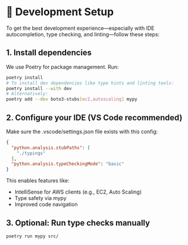 # 🧪 Development Setup

To get the best development experience—especially with IDE autocompletion, type checking, and linting—follow these steps:

## 1. Install dependencies

We use Poetry for package management. Run:

```bash
poetry install
# To install dev dependencies like type hints and linting tools:
poetry install --with dev
# Alternatively:
poetry add --dev boto3-stubs[ec2,autoscaling] mypy
```

## 2. Configure your IDE (VS Code recommended)

Make sure the .vscode/settings.json file exists with this config:

```json
{
  "python.analysis.stubPaths": [
    "./typings"
  ],
  "python.analysis.typeCheckingMode": "basic"
}
```

This enables features like:

- IntelliSense for AWS clients (e.g., EC2, Auto Scaling)
- Type safety via mypy
- Improved code navigation

## 3. Optional: Run type checks manually

```bash
poetry run mypy src/
```
